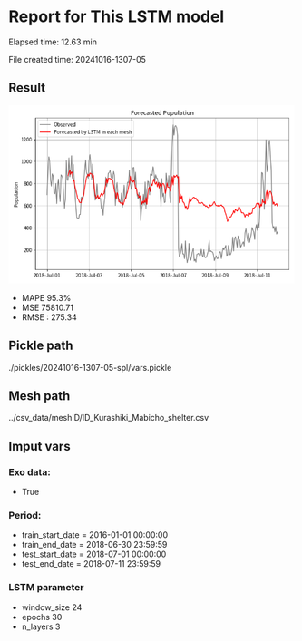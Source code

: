 
# Report for This LSTM model 
Elapsed time: 12.63 min

File created time: 20241016-1307-05

## Result 
<img src="20241016-1307-05.png" width='600'/>

- MAPE	95.3%
- MSE 	75810.71
- RMSE : 275.34

## Pickle path
./pickles/20241016-1307-05-spl/vars.pickle

## Mesh path
../csv_data/meshID/ID_Kurashiki_Mabicho_shelter.csv

## Imput vars

### Exo data:
- True

### Period:
- train_start_date    = 2016-01-01 00:00:00
- train_end_date      = 2018-06-30 23:59:59
- test_start_date     = 2018-07-01 00:00:00  
- test_end_date       = 2018-07-11 23:59:59

### LSTM parameter
- window_size	24
- epochs	30
- n_layers	3

